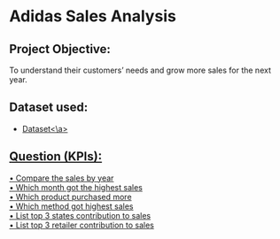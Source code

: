 # Adidas Sales Analysis
## Project Objective:
To understand their customers’ needs and grow more sales for the next year.
## Dataset used: 
- <a href="https://github.com/NurHidayah-19/Data-Analysis-Project/blob/main/Adidas_Sales.xlsx">Dataset<\a>
## Question (KPIs):
•	Compare the sales by year\
•	Which month got the highest sales\
•	Which product purchased more\
•	Which method got highest sales\
•	List top 3 states contribution to sales\
•	List top 3 retailer contribution to sales
